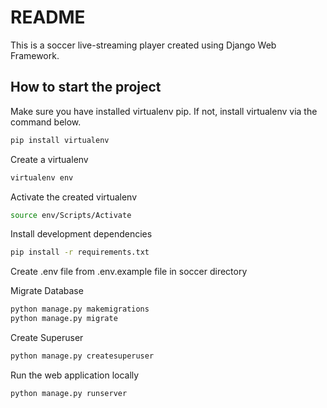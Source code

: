 # README

This is a soccer live-streaming player created using Django Web Framework.

## How to start the project

Make sure you have installed virtualenv pip. If not, install virtualenv via the command below.
```bash
pip install virtualenv
```

Create a virtualenv
```bash
virtualenv env
```

Activate the created virtualenv
```bash
source env/Scripts/Activate
```

Install development dependencies
```bash
pip install -r requirements.txt
```

Create .env file from .env.example file in soccer directory

Migrate Database
```bash
python manage.py makemigrations
python manage.py migrate
```

Create Superuser
```bash
python manage.py createsuperuser
```

Run the web application locally
```bash
python manage.py runserver
```